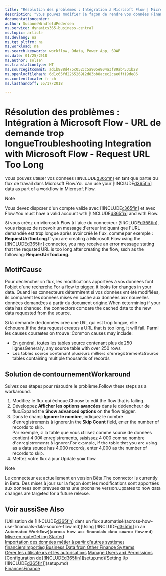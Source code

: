 ```yaml
---
title: "Résolution des problèmes : Intégration à Microsoft Flow | Microsoft Docs"
description: "Vous pouvez modifier la façon de rendre vos données Financials disponibles sous forme de données sources et spécifier une URL OData de vos services Web pour générer un flux de travail automatisé."
documentationcenter: 
author: SusanneWindfeldPedersen
ms.service: dynamics365-business-central
ms.topic: article
ms.devlang: na
ms.tgt_pltfrm: na
ms.workload: na
ms.search.keywords: workflow, Odata, Power App, SOAP
ms.date: 01/25/2018
ms.author: solsen
ms.translationtype: HT
ms.sourcegitcommit: ad1b888d475c0523c5a905e804a3f89ab4531b28
ms.openlocfilehash: 6d1c65fd226526912d83bb8acec2cae0ff19de86
ms.contentlocale: fr-ch
ms.lasthandoff: 05/17/2018

---
```

# <a name="troubleshooting-integration-with-microsoft-flow---request-url-too-long"></a><span data-ttu-id="e9ffd-103">Résolution des problèmes : Intégration à Microsoft Flow - URL de demande trop longue</span><span class="sxs-lookup"><span data-stu-id="e9ffd-103">Troubleshooting Integration with Microsoft Flow - Request URL Too Long</span></span>
<span data-ttu-id="e9ffd-104">Vous pouvez utiliser vos données [!INCLUDE[d365fin](includes/d365fin_md.md)] en tant que partie du flux de travail dans Microsoft Flow.</span><span class="sxs-lookup"><span data-stu-id="e9ffd-104">You can use your [!INCLUDE[d365fin](includes/d365fin_md.md)] data as part of a workflow in Microsoft Flow.</span></span>  

> [!NOTE]  
>   <span data-ttu-id="e9ffd-105">Vous devez disposer d'un compte valide avec [!INCLUDE[d365fin](includes/d365fin_md.md)] et avec Flow.</span><span class="sxs-lookup"><span data-stu-id="e9ffd-105">You must have a valid account with [!INCLUDE[d365fin](includes/d365fin_md.md)] and with Flow.</span></span>  

<span data-ttu-id="e9ffd-106">Si vous créez un Microsoft Flow à l'aide du connecteur [!INCLUDE[d365fin](includes/d365fin_md.md)], vous risquez de recevoir un message d'erreur indiquant que l'URL demandée est trop longue après avoir créé le flux, comme par exemple : **RequestUriTooLong**.</span><span class="sxs-lookup"><span data-stu-id="e9ffd-106">If you are creating a Microsoft Flow using the [!INCLUDE[d365fin](includes/d365fin_md.md)] connector, you may receive an error message stating that the requsted URL is too long after creating the flow, such as the following: **RequestUriTooLong**.</span></span>

## <a name="cause"></a><span data-ttu-id="e9ffd-107">Motif</span><span class="sxs-lookup"><span data-stu-id="e9ffd-107">Cause</span></span>
<span data-ttu-id="e9ffd-108">Pour déclencher un flux, les modifications apportées à vos données font l'objet d'une recherche.</span><span class="sxs-lookup"><span data-stu-id="e9ffd-108">For a flow to trigger, it looks for changes in your data.</span></span> <span data-ttu-id="e9ffd-109">Quand les connecteurs déterminent si vos données ont été modifiées, ils comparent les données mises en cache aux données aux nouvelles données demandées à partir du document origine.</span><span class="sxs-lookup"><span data-stu-id="e9ffd-109">When determining if your data has changed, the connectors compare the cached data to the new data requested from the source.</span></span>  

<span data-ttu-id="e9ffd-110">Si la demande de données crée une URL qui est trop longue, elle échouera.</span><span class="sxs-lookup"><span data-stu-id="e9ffd-110">If the data request creates a URL that is too long, it will fail.</span></span> <span data-ttu-id="e9ffd-111">Parmi les causes courantes on trouve :</span><span class="sxs-lookup"><span data-stu-id="e9ffd-111">Common causes may include:</span></span>
- <span data-ttu-id="e9ffd-112">En général, toutes les tables source contenant plus de 250 lignes</span><span class="sxs-lookup"><span data-stu-id="e9ffd-112">Generally, any source table with over 250 rows</span></span>
- <span data-ttu-id="e9ffd-113">Les tables source contenant plusieurs milliers d'enregistrements</span><span class="sxs-lookup"><span data-stu-id="e9ffd-113">Source tables containing multiple thousands of records</span></span>

## <a name="workaround"></a><span data-ttu-id="e9ffd-114">Solution de contournement</span><span class="sxs-lookup"><span data-stu-id="e9ffd-114">Workaround</span></span>
<span data-ttu-id="e9ffd-115">Suivez ces étapes pour résoudre le problème.</span><span class="sxs-lookup"><span data-stu-id="e9ffd-115">Follow these steps as a workaround.</span></span>
1. <span data-ttu-id="e9ffd-116">Modifiez le flux qui échoue.</span><span class="sxs-lookup"><span data-stu-id="e9ffd-116">Choose to edit the flow that is failing.</span></span>
2. <span data-ttu-id="e9ffd-117">Développez **Afficher les options avancées** dans le déclencheur de flux.</span><span class="sxs-lookup"><span data-stu-id="e9ffd-117">Expand the **Show advanced options** on the flow trigger.</span></span>
3. <span data-ttu-id="e9ffd-118">Dans le champ **Ignorer le nombre**, indiquez le nombre d'enregistrements à ignorer.</span><span class="sxs-lookup"><span data-stu-id="e9ffd-118">In the **Skip Count** field, enter the number of records to skip.</span></span>  
<span data-ttu-id="e9ffd-119">Par exemple, si la table que vous utilisez comme source de données contient 4 000 enregistrements, saisissez 4 000 comme nombre d'enregistrements à ignorer.</span><span class="sxs-lookup"><span data-stu-id="e9ffd-119">For example, if the table that you are using as a data source has 4,000 records, enter 4,000 as the number of records to skip.</span></span>
4. <span data-ttu-id="e9ffd-120">Mettez votre flux à jour.</span><span class="sxs-lookup"><span data-stu-id="e9ffd-120">Update your flow.</span></span>

> [!NOTE]  
> <span data-ttu-id="e9ffd-121">Le connecteur est actuellement en version Bêta.</span><span class="sxs-lookup"><span data-stu-id="e9ffd-121">The connector is currently in Beta.</span></span> <span data-ttu-id="e9ffd-122">Des mises à jour sur la façon dont les modifications sont apportées aux données sont prévues dans une prochaine version.</span><span class="sxs-lookup"><span data-stu-id="e9ffd-122">Updates to how data changes are targeted for a future release.</span></span>


## <a name="see-also"></a><span data-ttu-id="e9ffd-123">Voir aussi</span><span class="sxs-lookup"><span data-stu-id="e9ffd-123">See Also</span></span>
<span data-ttu-id="e9ffd-124">[Utilisation de [!INCLUDE[d365fin](includes/d365fin_md.md)] dans un flux automatisé](across-how-use-financials-data-source-flow.md)</span><span class="sxs-lookup"><span data-stu-id="e9ffd-124">[Using [!INCLUDE[d365fin](includes/d365fin_md.md)] in an Automated Workflow](across-how-use-financials-data-source-flow.md)</span></span>  
[<span data-ttu-id="e9ffd-125">Mise en route</span><span class="sxs-lookup"><span data-stu-id="e9ffd-125">Getting Started</span></span>](product-get-started.md)  
[<span data-ttu-id="e9ffd-126">Importation des données métier à partir d'autres systèmes financiers</span><span class="sxs-lookup"><span data-stu-id="e9ffd-126">Importing Business Data from Other Finance Systems</span></span>](across-import-data-configuration-packages.md)  
<span data-ttu-id="e9ffd-127">[Gérer les utilisateurs et les autorisations](ui-how-users-permissions.md)  </span><span class="sxs-lookup"><span data-stu-id="e9ffd-127">[Manage Users and Permissions](ui-how-users-permissions.md)  </span></span>  
<span data-ttu-id="e9ffd-128">[Configuration de [!INCLUDE[d365fin](includes/d365fin_md.md)]](setup.md)</span><span class="sxs-lookup"><span data-stu-id="e9ffd-128">[Setting Up [!INCLUDE[d365fin](includes/d365fin_md.md)]](setup.md)</span></span>  
[<span data-ttu-id="e9ffd-129">Finances</span><span class="sxs-lookup"><span data-stu-id="e9ffd-129">Finance</span></span>](finance.md)  

